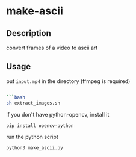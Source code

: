 # make-ascii

## Description

convert frames of a video to ascii art

## Usage

put `input.mp4` in the directory
(ffmpeg is required)

```bash

```bash
sh extract_images.sh
```

if you don't have python-opencv, install it

```bash
pip install opencv-python
```

run the python script

```bash
python3 make_ascii.py
```
